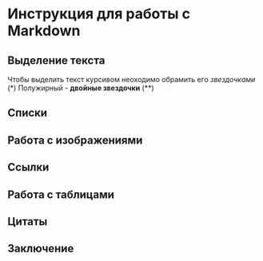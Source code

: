 # Инструкция для работы с Markdown

## Выделение текста

Чтобы выделить текст курсивом неоходимо обрамить его *звездочками* (*)
Полужирный - **двойные звездочки** (**)

## Списки

## Работа с изображениями

## Ссылки

## Работа с таблицами

## Цитаты

## Заключение